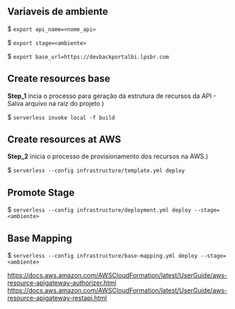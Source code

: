 
## Variaveis de ambiente

$ `export api_name=<nome_api>`

$ `export stage=<ambiente>`

$ `export base_url=https://devbackportalbi.lpsbr.com`

## Create resources base

<b>Step_1</b> incia o processo para geração da estrutura de recursos da API - Salva arquivo na raiz do projeto )

$ `serverless invoke local -f build`

## Create resources at AWS

<b>Step_2</b> inicia o processo de provisionamento dos recursos na AWS.)

$ `serverless --config infrastructure/template.yml deploy`

## Promote Stage

$ `serverless --config infrastructure/deployment.yml deploy --stage=<ambiente>`

## Base Mapping

$ `serverless --config infrastructure/base-mapping.yml deploy --stage=<ambiente>`



https://docs.aws.amazon.com/AWSCloudFormation/latest/UserGuide/aws-resource-apigateway-authorizer.html
https://docs.aws.amazon.com/AWSCloudFormation/latest/UserGuide/aws-resource-apigateway-restapi.html

